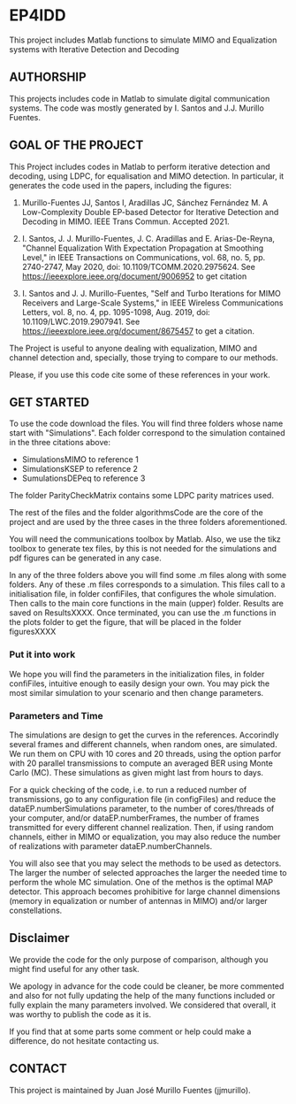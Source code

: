 # EP4IDD
This project includes Matlab functions to simulate MIMO and Equalization systems with Iterative Detection and Decoding

## AUTHORSHIP
This projects includes code in Matlab to simulate digital communication systems. The code was mostly generated by I. Santos and J.J. Murillo Fuentes. 

## GOAL OF THE PROJECT
This Project includes codes in Matlab to perform iterative detection and decoding, using LDPC, for equalisation and MIMO detection. In particular, it generates the code used in the papers, including the figures:

1. Murillo-Fuentes JJ, Santos I, Aradillas JC, Sánchez Fernández M. A Low-Complexity Double EP-based Detector for Iterative Detection and Decoding in MIMO. IEEE Trans Commun. Accepted 2021.

2. I. Santos, J. J. Murillo-Fuentes, J. C. Aradillas and E. Arias-De-Reyna, "Channel Equalization With Expectation Propagation at Smoothing Level," in IEEE Transactions on Communications, vol. 68, no. 5, pp. 2740-2747, May 2020, doi: 10.1109/TCOMM.2020.2975624. See https://ieeexplore.ieee.org/document/9006952 to get citation

3. I. Santos and J. J. Murillo-Fuentes, "Self and Turbo Iterations for MIMO Receivers and Large-Scale Systems," in IEEE Wireless Communications Letters, vol. 8, no. 4, pp. 1095-1098, Aug. 2019, doi: 10.1109/LWC.2019.2907941. See https://ieeexplore.ieee.org/document/8675457 to get a citation.

The Project is useful to anyone dealing with equalization, MIMO and channel detection and, specially, those trying to compare to our methods.

Please, if you use this code cite some of these references in your work.


## GET STARTED
To use the code download the files. You will find three folders whose name start with "Simulations". Each folder correspond to the simulation contained in the three citations above:

- SimulationsMIMO to reference 1
- SimulationsKSEP to reference 2
- SumulationsDEPeq to reference 3

The folder ParityCheckMatrix contains some LDPC parity matrices used.

The rest of the files and the folder algorithmsCode are the core of the project and are used by the three cases in the three folders aforementioned.

You will need the communications toolbox by Matlab. Also, we use the tikz toolbox to generate tex files, by this is not needed for the simulations and pdf figures can be generated in any case.

In any of the three folders above you will find some .m files along with some folders. Any of these .m files corresponds to a simulation. This files call to a initialisation file, in folder confiFiles, that configures the whole simulation. Then calls to the main core functions in the main (upper) folder.  Results are saved on ResultsXXXX. Once terminated, you can use the .m functions in the plots folder to get the figure, that will be placed in the folder figuresXXXX

### Put it into work
We hope you will find the parameters in the initialization files, in folder confiFiles, intuitive enough to easily design your own. You may pick the most similar simulation to your scenario and then change parameters.


### Parameters and Time
The simulations are design to get the curves in the references. Accorindly several frames and different channels, when random ones, are simulated. We run them on CPU with 10 cores and 20 threads, using the option parfor with 20 parallel transmissions to compute an averaged BER using Monte Carlo (MC). These simulations as given might last from hours to days. 

For a quick checking of the code, i.e. to run a reduced number of transmissions, go to any configuration file (in configFiles) and reduce the dataEP.numberSimulations parameter, to the number of cores/threads of your computer, and/or dataEP.numberFrames, the number of frames transmitted for every different channel realization. Then, if using random channels, either in MIMO or equalization, you may also reduce the number of realizations with parameter dataEP.numberChannels.

You will also see that you may select the methods to be used as detectors. The larger the number of selected approaches the larger the needed time to perform the whole MC simulation. One of the methos is the optimal MAP detector. This approach becomes prohibitive for large channel dimensions (memory in equalization or number of antennas in MIMO) and/or larger constellations.

## Disclaimer
We provide the code for the only purpose of comparison, although you might find useful for any other task. 

We apology in advance for the code could be cleaner, be more commented and also for not fully updating the help of the many functions included or fully explain the many parameters involved. We considered that overall, it was worthy to publish the code as it is. 

If you find that at some parts some comment or help could make a difference, do not hesitate contacting us.

## CONTACT 
This project is maintained by Juan José Murillo Fuentes (jjmurillo).
